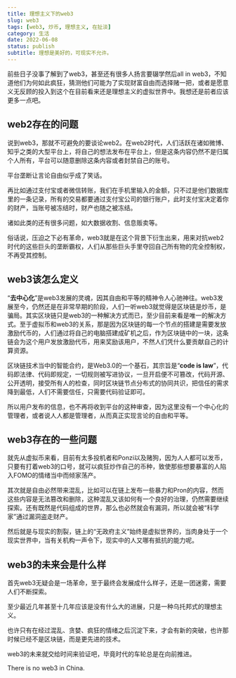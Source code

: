 ```yaml
---
title: 理想主义下的web3
slug: web3
tags: [web3, 炒币, 理想主义, 在扯淡]
category: 生活
date: 2022-06-08
status: publish
subtitle: 理想是美好的，可现实不允许。
---
```

前些日子没事了解到了web3，甚至还有很多人扬言要辍学然后all in web3，不知道他们为何如此疯狂，猜测他们可能为了实现财富自由而选择赌一把，或者是愿意义无反顾的投入到这个在目前看来还是理想主义的虚拟世界中。我想还是前者应该更多一点吧。



## web2存在的问题



说到web3，那就不可避免的要谈论web2。在web2时代，人们活跃在诸如微博、知乎之类的大型平台上，将自己的想法发布在平台上，但是这条内容仍然不是归属个人所有，平台可以随意删除这条内容或者封禁自己的账号。



平台垄断让言论自由似乎成了笑话。



再比如通过支付宝或者微信转账，我们在手机里输入的金额，只不过是他们数据库里的一条记录，所有的交易都要通过支付宝公司的银行账户，此时支付宝决定着你的财产，当账号被冻结时，财产也随之被冻结。



诸如此类的还有很多问题，如大数据收割、信息贩卖等。



俗话说，压迫之下必有革命，web3就是在这个背景下衍生出来，用来对抗web2时代的这些巨头的垄断霸权，人们从那些巨头手里夺回自己所有物的完全控制权，不再受其控制。



## web3该怎么定义

“**去中心化**”是web3发展的灵魂，因其自由和平等的精神令人心驰神往。web3发展至今，仍然还是在非常早期的阶段，人们一听web3就觉得是区块链是炒币，是骗局。其实区块链只是web3的一种解决方式而已，至少目前来看是唯一的解决方式。至于虚拟币和web3的关系，那是因为区块链的每一个节点的搭建是需要发放激励代币的，人们通过将自己的电脑搭建成矿机之后，作为区块链中的一块，这条链会为这个用户发放激励代币，用来奖励该用户，不然人们凭什么要贡献自己的计算资源。



区块链技术当中的智能合约，是Web3.0的一个基石，其宗旨是“**code is law**”，代码即法律、代码即规定，一切规则被写进协议，一旦开启便不可篡改，代码开源、公开透明，接受所有人的检查，同时区块链节点分布式的协同共识，把信任的需求降到最低，人们不需要信任，只需要代码验证即可。



所以用户发布的信息，也不再将收到平台的这种审查，因为这里没有一个中心化的管理者，或者说人人都是管理者，从而真正实现言论的自由和平等。



## web3存在的一些问题



就先从虚拟币来看，目前有太多投机者和Ponzi以及赌狗，因为人人都可以发币，只要有打着web3的口号，就可以疯狂炒作自己的币种，致使那些想要暴富的人陷入FOMO的情绪当中而倾家荡产。



其次就是自由必然带来混乱，比如可以在链上发布一些暴力和Pron的内容，然而这些内容是无法篡改和删除，这种混乱又该如何有一个良好的治理，仍然需要继续探索。还有既然是代码组成的世界，那么也必然就会有漏洞，所以就会被“科学家”通过漏洞盗走财产。



然后就是与现实的割裂，链上的“无政府主义”始终是虚拟世界的，当肉身处于一个现实世界中，当有关机构一声令下，现实中的人又哪有抵抗的能力呢。



## web3的未来会是什么样



首先web3无疑会是一场革命，至于最终会发展成什么样子，还是一团迷雾，需要人们不断探索。



至少最近几年甚至十几年应该是没有什么大的进展，只是一种乌托邦式的理想主义。



也许只有在经过混乱、贪婪、疯狂的情绪之后沉淀下来，才会有新的突破，也许那时候已经不是区块链，而是更先进的技术。



web3的未来就交给时间来验证吧，毕竟时代的车轮总是在向前推进。

There is no web3 in China.









